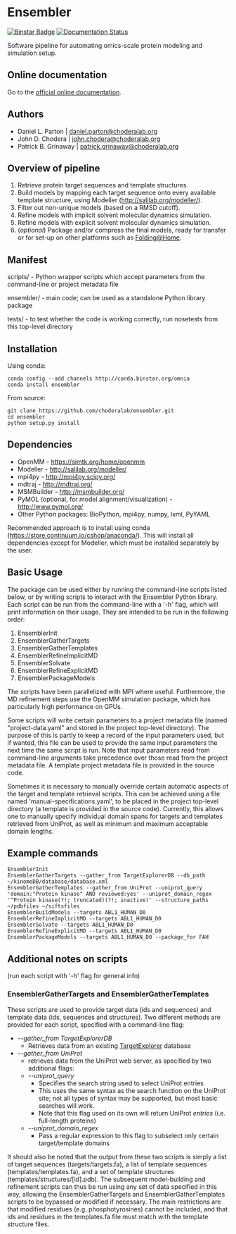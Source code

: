 Ensembler
=========

[![Binstar Badge](https://binstar.org/omnia/ensembler/badges/version.svg)](https://binstar.org/omnia/ensembler)
[![Documentation Status](https://readthedocs.org/projects/ensembler/badge/?version=latest)](http://ensembler.readthedocs.org/en/latest/)

Software pipeline for automating omics-scale protein modeling and simulation setup.

Online documentation
--------------------
Go to the [official online documentation](http://ensembler.readthedocs.org/).

Authors
-------

* Daniel L. Parton | daniel.parton@choderalab.org
* John D. Chodera | john.chodera@choderalab.org
* Patrick B. Grinaway | patrick.grinaway@choderalab.org

Overview of pipeline
--------------------

1. Retrieve protein target sequences and template structures.
2. Build models by mapping each target sequence onto every available template structure, using Modeller (http://salilab.org/modeller/).
3. Filter out non-unique models (based on a RMSD cutoff).
4. Refine models with implicit solvent molecular dynamics simulation.
5. Refine models with explicit solvent molecular dynamics simulation.
6. (_optional_) Package and/or compress the final models, ready for transfer or for set-up on other platforms such as [Folding@Home](http://folding.stanford.edu/).

Manifest
--------

scripts/ - Python wrapper scripts which accept parameters from the command-line or project metadata file

ensembler/ - main code; can be used as a standalone Python library package

tests/ - to test whether the code is working correctly, run nosetests from this top-level directory

Installation
------------

Using conda:

    conda config --add channels http://conda.binstar.org/omnia
    conda install ensembler

From source:

    git clone https://github.com/choderalab/ensembler.git
    cd ensembler
    python setup.py install

Dependencies
------------

* OpenMM - https://simtk.org/home/openmm
* Modeller - http://salilab.org/modeller/
* mpi4py - http://mpi4py.scipy.org/
* mdtraj - http://mdtraj.org/
* MSMBuilder - http://msmbuilder.org/
* PyMOL (optional, for model alignment/visualization) - http://www.pymol.org/
* Other Python packages: BioPython, mpi4py, numpy, lxml, PyYAML

Recommended approach is to install using conda (https://store.continuum.io/cshop/anaconda/). This will install all dependencies except for Modeller, which must be installed separately by the user.

Basic Usage
-----------

The package can be used either by running the command-line scripts listed
below, or by writing scripts to interact with the Ensembler Python library.
Each script can be run from the command-line with a '-h' flag, which will print
information on their usage. They are intended to be run in the following order:

1. EnsemblerInit
2. EnsemblerGatherTargets
3. EnsemblerGatherTemplates
5. EnsemblerRefineImplicitMD
6. EnsemblerSolvate
7. EnsemblerRefineExplicitMD
8. EnsemblerPackageModels

The scripts have been parallelized with MPI where useful. Furthermore, the MD
refinement steps use the OpenMM simulation package, which has particularly high
performance on GPUs.

Some scripts will write certain parameters to a project metadata file (named
"project-data.yaml" and stored in the project top-level directory). The purpose
of this is partly to keep a record of the input parameters used, but if wanted,
this file can be used to provide the same input parameters the next time the
same script is run. Note that input parameters read from command-line arguments
take precedence over those read from the project metadata file. A template
project metadata file is provided in the source code.

Sometimes it is necessary to manually override certain automatic aspects of the
target and template retrieval scripts. This can be achieved using a file named
'manual-specifications.yaml', to be placed in the project top-level directory
(a template is provided in the source code). Currently, this allows one to
manually specify individual domain spans for targets and templates retrieved
from UniProt, as well as minimum and maximum acceptable domain lengths.

Example commands
----------------

    EnsemblerInit
    EnsemblerGatherTargets --gather_from TargetExplorerDB --db_path ~/kinomeDB/database/database.xml
    EnsemblerGatherTemplates --gather_from UniProt --uniprot_query 'domain:"Protein kinase" AND reviewed:yes' --uniprot_domain_regex '^Protein kinase(?!; truncated)(?!; inactive)' --structure_paths ~/pdbfiles ~/siftsfiles
    EnsemblerBuildModels --targets ABL1_HUMAN_D0
    EnsemblerRefineImplicitMD --targets ABL1_HUMAN_D0
    EnsemblerSolvate --targets ABL1_HUMAN_D0
    EnsemblerRefineExplicitMD --targets ABL1_HUMAN_D0
    EnsemblerPackageModels --targets ABL1_HUMAN_D0 --package_for FAH

Additional notes on scripts
----------------

(run each script with '-h' flag for general info)

### EnsemblerGatherTargets and EnsemblerGatherTemplates

These scripts are used to provide target data (ids and sequences) and
template data (ids, sequences and structures). Two different
methods are provided for each script, specified with a command-line flag:

* _--gather\_from TargetExplorerDB_
    * Retrieves data from an existing
[TargetExplorer](https://github.com/choderalab/targetexplorerdb) database
* _--gather\_from UniProt_
    * retrieves data from the UniProt web server, as specified by two additional flags:
    * _--uniprot\_query_
        * Specifies the search string used to select UniProt entries
        * This uses the same syntax as the search function on the
UniProt site; not all types of syntax may be supported, but most basic searches
will work.
        * Note that this flag used on its own will return UniProt _entries_ (i.e. full-length proteins)
    * _--uniprot\_domain\_regex_
        * Pass a regular expression to this flag to subselect only certain target/template domains

It should also be noted that the output from these two scripts is simply a list
of target sequences (targets/targets.fa), a list of template sequences
(templates/templates.fa), and a set of template structures
(templates/structures/[id].pdb). The subsequent model-building and refinement
scripts can thus be run using any set of data specified in this way, allowing
the EnsemblerGatherTargets and EnsemblerGatherTemplates scripts to be bypassed or modified
if necessary. The main restrictions are that modified residues (e.g.
phosphotyrosines) cannot be included, and that ids and residues in the
templates.fa file must match with the template structure files.

